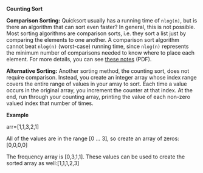 **Counting Sort**

**Comparison Sorting:** Quicksort usually has a running time of `nlog(n)`, 
but is there an algorithm that can sort even faster? 
In general, this is not possible. 
Most sorting algorithms are comparison sorts, 
i.e. they sort a list just by comparing the elements to one another. 
A comparison sort algorithm cannot beat `nlog(n)` (worst-case) running time, 
since `nlog(n)` represents the minimum number of comparisons needed 
to know where to place each element. 
For more details, you can see [these notes](http://www.cs.cmu.edu/~avrim/451f11/lectures/lect0913.pdf) (PDF).

**Alternative Sorting:** Another sorting method, the counting sort, 
does not require comparison. 
Instead, you create an integer array whose index range covers 
the entire range of values in your array to sort. 
Each time a value occurs in the original array, you increment the counter at that index. 
At the end, run through your counting array, 
printing the value of each non-zero valued index that number of times.

**Example**

arr=[1,1,3,2,1]

All of the values are in the range [0 ... 3], so create an array of zeros: [0,0,0,0]

The frequency array is [0,3,1,1]. 
These values can be used to create the sorted array as well:[1,1,1,2,3]